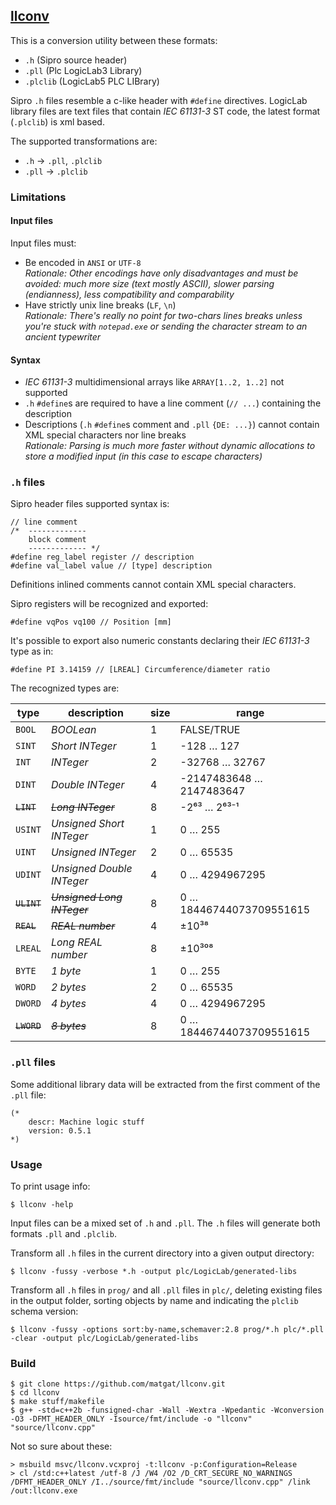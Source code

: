 ## [llconv](https://github.com/matgat/llconv.git)
This is a conversion utility between these formats:
* `.h` (Sipro source header)
* `.pll` (Plc LogicLab3 Library)
* `.plclib` (LogicLab5 PLC LIBrary)

Sipro `.h` files resemble a c-like header with `#define` directives.
LogicLab library files are text files that contain *IEC 61131-3* ST code,
the latest format (`.plclib`) is xml based.

The supported transformations are:
* `.h` → `.pll`, `.plclib`
* `.pll` → `.plclib`



### Limitations

#### Input files
Input files must:
* Be encoded in `ANSI` or `UTF-8`\
  _Rationale: Other encodings have only disadvantages and must be avoided:
              much more size (text mostly ASCII),
              slower parsing (endianness),
              less compatibility and comparability_
* Have strictly unix line breaks (`LF`, `\n`)\
  _Rationale: There's really no point for two-chars lines breaks
              unless you're stuck with `notepad.exe` or sending
              the character stream to an ancient typewriter_

#### Syntax
* _IEC 61131-3_ multidimensional arrays like `ARRAY[1..2, 1..2]` not supported
* `.h` `#define`s are required to have a line comment (`// ...`) containing the description
* Descriptions (`.h` `#define`s comment and `.pll` `{DE: ...}`) cannot contain XML special characters nor line breaks\
  _Rationale: Parsing is much more faster without dynamic allocations to
              store a modified input (in this case to escape characters)_



### `.h` files
Sipro header files supported syntax is:
```
// line comment
/*  -------------
    block comment
    ------------- */
#define reg_label register // description
#define val_label value // [type] description
```
Definitions inlined comments cannot contain XML special characters.

Sipro registers will be recognized and exported:
```
#define vqPos vq100 // Position [mm]
```

It's possible to export also numeric constants
declaring their *IEC 61131-3* type as in:
```
#define PI 3.14159 // [LREAL] Circumference/diameter ratio
```

The recognized types are:

| type        | description                 | size | range                     |
| ----------- | --------------------------- | ---- | ------------------------- |
|   `BOOL`    | *BOOLean*                   |  1   | FALSE/TRUE                |
|   `SINT`    | *Short INTeger*             |  1   | -128 … 127                |
|   `INT`     | *INTeger*                   |  2   | -32768 … 32767            |
|   `DINT`    | *Double INTeger*            |  4   |  -2147483648 … 2147483647 |
| ~~`LINT`~~  | ~~*Long INTeger*~~          |  8   | -2⁶³ … 2⁶³⁻¹              |
|   `USINT`   | *Unsigned Short INTeger*    |  1   | 0 … 255                   |
|   `UINT`    | *Unsigned INTeger*          |  2   | 0 … 65535                 |
|   `UDINT`   | *Unsigned Double INTeger*   |  4   | 0 … 4294967295            |
| ~~`ULINT`~~ | ~~*Unsigned Long INTeger*~~ |  8   | 0 … 18446744073709551615  |
| ~~`REAL`~~  | ~~*REAL number*~~           |  4   | ±10³⁸                     |
|   `LREAL`   | *Long REAL number*          |  8   | ±10³⁰⁸                    |
|   `BYTE`    | *1 byte*                    |  1   | 0 … 255                   |
|   `WORD`    | *2 bytes*                   |  2   | 0 … 65535                 |
|   `DWORD`   | *4 bytes*                   |  4   | 0 … 4294967295            |
| ~~`LWORD`~~ | ~~*8 bytes*~~               |  8   | 0 … 18446744073709551615  |



### `.pll` files
Some additional library data will be extracted from the
first comment of the `.pll` file:
```
(*
    descr: Machine logic stuff
    version: 0.5.1
*)
```



### Usage
To print usage info:
```
$ llconv -help
```

Input files can be a mixed set of `.h` and `.pll`.
The `.h` files will generate both formats `.pll` and `.plclib`.

Transform all `.h` files in the current directory into a given output directory:
```
$ llconv -fussy -verbose *.h -output plc/LogicLab/generated-libs
```

Transform all `.h` files in `prog/` and all `.pll` files in `plc/`,
deleting existing files in the output folder,
sorting objects by name and indicating the `plclib` schema version:
```
$ llconv -fussy -options sort:by-name,schemaver:2.8 prog/*.h plc/*.pll -clear -output plc/LogicLab/generated-libs
```



### Build
```
$ git clone https://github.com/matgat/llconv.git
$ cd llconv
$ make stuff/makefile
$ g++ -std=c++2b -funsigned-char -Wall -Wextra -Wpedantic -Wconversion -O3 -DFMT_HEADER_ONLY -Isource/fmt/include -o "llconv" "source/llconv.cpp"
```
Not so sure about these:
```
> msbuild msvc/llconv.vcxproj -t:llconv -p:Configuration=Release
> cl /std:c++latest /utf-8 /J /W4 /O2 /D_CRT_SECURE_NO_WARNINGS /DFMT_HEADER_ONLY /I../source/fmt/include "source/llconv.cpp" /link /out:llconv.exe
```
